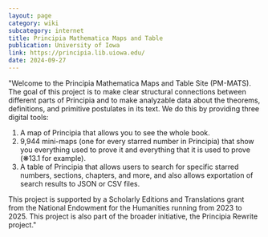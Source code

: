 ```yaml
---
layout: page
category: wiki
subcategory: internet
title: Principia Mathematica Maps and Table
publication: University of Iowa
link: https://principia.lib.uiowa.edu/
date: 2024-09-27
---
```


"Welcome to the Principia Mathematica Maps and Table Site (PM-MATS). The goal of this project is to make clear structural connections between different parts of Principia and to make analyzable data about the theorems, definitions, and primitive postulates in its text. We do this by providing three digital tools:

1. A map of Principia that allows you to see the whole book.
2. 9,944 mini-maps (one for every starred number in Principia) that show you everything used to prove it and everything that it is used to prove (❋13.1 for example).
3. A table of Principia that allows users to search for specific starred numbers, sections, chapters, and more, and also allows exportation of search results to JSON or CSV files.

This project is supported by a Scholarly Editions and Translations grant from the National Endowment for the Humanities running from 2023 to 2025. This project is also part of the broader initiative, the Principia Rewrite project."
